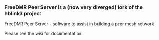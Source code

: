### FreeDMR Peer Server is a (now very diverged) fork of the hblink3 project ###

FreeDMR Peer Server - software to assist in building a peer mesh network

Please see the wiki for documentation.
